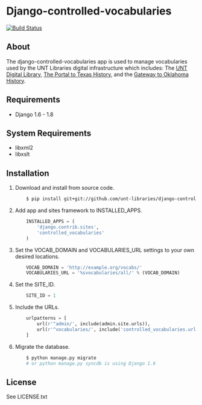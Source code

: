 Django-controlled-vocabularies
==============================

[![Build Status](https://travis-ci.org/unt-libraries/django-controlled-vocabularies.svg?branch=master)](https://travis-ci.org/unt-libraries/django-controlled-vocabularies)


About
-----

The django-controlled-vocabularies app is used to manage vocabularies used by the UNT Libraries digital infrastructure which
includes: The [UNT Digital Library](http://digital.library.unt.edu), [The Portal to Texas History](http://texashistory.unt.edu), and the [Gateway to Oklahoma History](http://gateway.okhistory.org).


Requirements
------------

* Django 1.6 - 1.8


System Requirements
------------

* libxml2
* libxslt


Installation
------------

1.  Download and install from source code.
    ```sh
        $ pip install git+git://github.com/unt-libraries/django-controlled-vocabularies.git
    ```

2.  Add app and sites framework to INSTALLED_APPS.
    ```python
        INSTALLED_APPS = (
            'django.contrib.sites',
            'controlled_vocabularies'
        )
    ```

3.  Set the VOCAB_DOMAIN and VOCABULARIES_URL settings to your own desired locations.
    ```python
        VOCAB_DOMAIN = 'http://example.org/vocabs/'
        VOCABULARIES_URL = '%svocabularies/all/' % (VOCAB_DOMAIN)
    ```

4.  Set the SITE_ID.
    ```python
        SITE_ID = 1
    ```

5.  Include the URLs.
    ```python
        urlpatterns = [
            url(r'^admin/', include(admin.site.urls)),
            url(r'^vocabularies/', include('controlled_vocabularies.urls'))
        ]
    ```

6.  Migrate the database.
    ```sh
        $ python manage.py migrate
        # or python manage.py syncdb is using Django 1.6
    ```


License
-------

See LICENSE.txt
